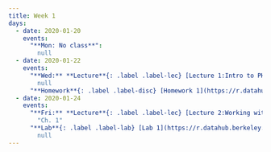 ```yaml
---
title: Week 1
days:
  - date: 2020-01-20
    events:
      "**Mon: No class**":
        null
  - date: 2020-01-22
    events:
      "**Wed:** **Lecture**{: .label .label-lec} [Lecture 1:Intro to PH142, Datahub, and PPDAC](https://ph142-ucb.github.io/sp20/src/lec/l01-intro.pdf) [(webcast)](https://www.youtube.com/watch?v=Wr2qtbOcNO4)":
        null
      "**Homework**{: .label .label-disc} [Homework 1](https://r.datahub.berkeley.edu/hub/user-redirect/git-pull?repo=https%3A%2F%2Fgithub.com%2Fnnpok%2Fph142-sp20&urlpath=rstudio%2F) (Due Jan. 28)":
  - date: 2020-01-24
    events:
      "**Fri:** **Lecture**{: .label .label-lec} [Lecture 2:Working with Data in R and RStudio (dplyr)](https://ph142-ucb.github.io/sp20/src/lec/l02-working-with-data.pdf) [(webcast)](https://www.youtube.com/watch?v=inaHCqxCR8U) [(code)](https://r.datahub.berkeley.edu/hub/user-redirect/git-pull?repo=https%3A%2F%2Fgithub.com%2Fnnpok%2Fph142-sp20&urlpath=rstudio%2F)":
        "Ch. 1"
      "**Lab**{: .label .label-lab} [Lab 1](https://r.datahub.berkeley.edu/hub/user-redirect/git-pull?repo=https%3A%2F%2Fgithub.com%2Fnnpok%2Fph142-sp20&urlpath=rstudio%2F) (Due Jan. 31) ~~(Due Jan. 24)~~":
        null
---
```

